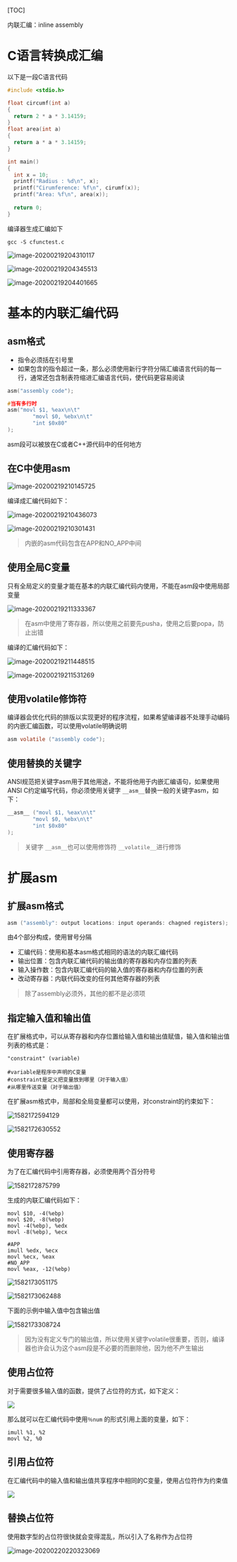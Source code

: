 [TOC]

内联汇编：inline assembly

# C语言转换成汇编

以下是一段C语言代码

```c
#include <stdio.h>

float circumf(int a)
{
  return 2 * a * 3.14159;
}
float area(int a)
{
  return a * a * 3.14159;
}

int main()
{
  int x = 10;
  printf("Radius : %d\n", x);
  printf("Cirumference: %f\n", cirumf(x));
  printf("Area: %f\n", area(x));
  
  return 0;
}
```

编译器生成汇编如下

```shell
gcc -S cfunctest.c
```

![image-20200219204310117](/Users/chenyansong/Documents/note/images/linux/assemly/image-20200219204310117.png)

![image-20200219204345513](/Users/chenyansong/Documents/note/images/linux/assemly/image-20200219204345513.png)

![image-20200219204401665](/Users/chenyansong/Documents/note/images/linux/assemly/image-20200219204401665.png)



# 基本的内联汇编代码

## asm格式

* 指令必须括在引号里
* 如果包含的指令超过一条，那么必须使用新行字符分隔汇编语言代码的每一行，通常还包含制表符缩进汇编语言代码，使代码更容易阅读

```c
asm("assembly code");

#当有多行时
asm("movl $1, %eax\n\t"
		"movl $0, %ebx\n\t"
		"int $0x80"
);
```

asm段可以被放在C或者C++源代码中的任何地方



## 在C中使用asm

![image-20200219210145725](/Users/chenyansong/Documents/note/images/linux/assemly/image-20200219210145725.png)

编译成汇编代码如下：

![image-20200219210436073](/Users/chenyansong/Documents/note/images/linux/assemly/image-20200219210436073.png)

![image-20200219210301431](/Users/chenyansong/Documents/note/images/linux/assemly/image-20200219210301431.png)

> 内嵌的asm代码包含在APP和NO_APP中间



## 使用全局C变量

只有全局定义的变量才能在基本的内联汇编代码内使用，不能在asm段中使用局部变量

![image-20200219211333367](/Users/chenyansong/Documents/note/images/linux/assemly/image-20200219211333367.png)

> 在asm中使用了寄存器，所以使用之前要先pusha，使用之后要popa，防止出错

编译的汇编代码如下：

![image-20200219211448515](/Users/chenyansong/Documents/note/images/linux/assemly/image-20200219211448515.png)

![image-20200219211531269](/Users/chenyansong/Documents/note/images/linux/assemly/image-20200219211531269.png)



## 使用volatile修饰符

编译器会优化代码的排版以实现更好的程序流程，如果希望编译器不处理手动编码的内嵌汇编函数，可以使用volatile明确说明

```c
asm volatile ("assembly code");
```



## 使用替换的关键字

ANSI规范把关键字asm用于其他用途，不能将他用于内嵌汇编语句，如果使用ANSI C约定编写代码，你必须使用关键字 `__asm__`替换一般的关键字asm，如下：

```c
__asm__ ("movl $1, %eax\n\t"
		"movl $0, %ebx\n\t"
		"int $0x80"
);
```

> 关键字 `__asm__`也可以使用修饰符 `__volatile__`进行修饰



# 扩展asm

## 扩展asm格式

```c
asm ("assembly": output locations: input operands: chagned registers);
```

由4个部分构成，使用冒号分隔

* 汇编代码：使用和基本asm格式相同的语法的内联汇编代码
* 输出位置：包含内联汇编代码的输出值的寄存器和内存位置的列表
* 输入操作数：包含内联汇编代码的输入值的寄存器和内存位置的列表
* 改动寄存器：内联代码改变的任何其他寄存器的列表

> 除了assembly必须外，其他的都不是必须项

## 指定输入值和输出值

在扩展格式中，可以从寄存器和内存位置给输入值和输出值赋值，输入值和输出值列表的格式是：

```shell
"constraint" (variable)

#variable是程序中声明的C变量
#constraint是定义把变量放到哪里（对于输入值）
#从哪里传送变量（对于输出值）
```

在扩展asm格式中，局部和全局变量都可以使用，对constraint的约束如下：

![1582172594129](E:\git-workspace\note\images\linux\assemly\1582172594129.png)

![1582172630552](E:\git-workspace\note\images\linux\assemly\1582172630552.png)

## 使用寄存器

为了在汇编代码中引用寄存器，必须使用两个百分符号

![1582172875799](E:\git-workspace\note\images\linux\assemly\1582172875799.png)

生成的内联汇编代码如下：

```assembly
movl $10, -4(%ebp)
movl $20, -8(%ebp)
movl -4(%ebp), %edx
movl -8(%ebp), %ecx

#APP
imull %edx, %ecx
movl %ecx, %eax
#NO_APP
movl %eax, -12(%ebp)
```

![1582173051175](E:\git-workspace\note\images\linux\assemly\1582173051175.png)

![1582173062488](E:\git-workspace\note\images\linux\assemly\1582173062488.png)

下面的示例中输入值中包含输出值

![1582173308724](E:\git-workspace\note\images\linux\assemly\1582173308724.png)

> 因为没有定义专门的输出值，所以使用关键字volatile很重要，否则，编译器也许会认为这个asm段是不必要的而删除他，因为他不产生输出



## 使用占位符

对于需要很多输入值的函数，提供了占位符的方式，如下定义：

![](E:\git-workspace\note\images\linux\assemly\1582189470938.png)

那么就可以在汇编代码中使用`％num` 的形式引用上面的变量，如下：

```assembly
imull %1, %2
movl %2, %0

```



## 引用占位符

在汇编代码中的输入值和输出值共享程序中相同的C变量，使用占位符作为约束值

![](/Users/chenyansong/Documents/note/images/linux/assemly/image-20200220220022231.png)



## 替换占位符

使用数字型的占位符很快就会变得混乱，所以引入了名称作为占位符

![image-20200220220323069](/Users/chenyansong/Documents/note/images/linux/assemly/image-20200220220323069.png)




